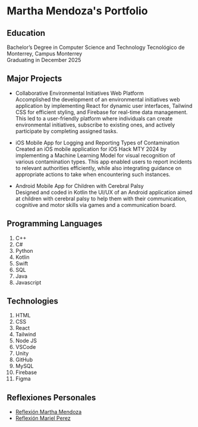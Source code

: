 # Martha Mendoza's Portfolio
## Education
Bachelor’s Degree in Computer Science and Technology
Tecnológico de Monterrey, Campus Monterrey	                                            	        	
Graduating in December 2025

## Major Projects

- Collaborative Environmental Initiatives Web Platform						
Accomplished the development of an environmental initiatives web application by implementing React for dynamic user interfaces, Tailwind CSS for efficient styling, and Firebase for real-time data management. This led to a user-friendly platform where individuals can create environmental initiatives, subscribe to existing ones, and actively participate by completing assigned tasks. 

- iOS Mobile App for Logging and Reporting Types of Contamination 					
Created an iOS mobile application for iOS Hack MTY 2024 by implementing a Machine Learning Model for visual recognition of various contamination types. This app enabled users to report incidents to relevant authorities efficiently, while also integrating guidance on appropriate actions to take when encountering such instances.

- Android Mobile App for Children with Cerebral Palsy					          
Designed and coded in Kotlin the UI/UX of an Android application aimed at children with cerebral palsy to help them with their communication, cognitive and motor skills via games and a communication board.

## Programming Languages
1. C++
2. C#
3. Python
4. Kotlin
5. Swift
6. SQL
7. Java
8. Javascript

## Technologies
1. HTML
2. CSS
3. React
4. Tailwind
5. Node JS
6. VSCode
7. Unity
8. GitHub
9. MySQL
10. Firebase
11. Figma


## Reflexiones Personales
- [Reflexión Martha Mendoza](ReflexiónMartha.mp4)
- [Reflexión Mariel Perez](ReflexiónMariel.mp4)
